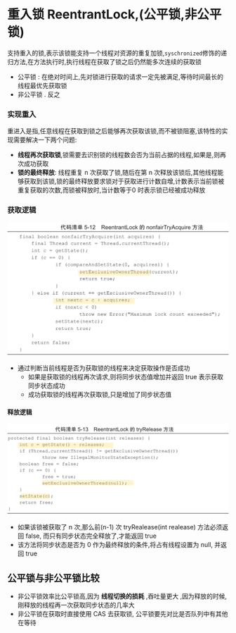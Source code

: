 # 重入锁 ReentrantLock,(公平锁,非公平锁)

支持重入的锁,表示该锁能支持一个线程对资源的重复加锁,`syschronized`修饰的递归方法,在方法执行时,执行线程在获取了锁之后仍然能多次连续的获取锁

- 公平锁 : 在绝对时间上,先对锁进行获取的请求一定先被满足,等待时间最长的线程最优先获取锁
- 非公平锁 . 反之

### 实现重入

重进入是指,任意线程在获取到锁之后能够再次获取该锁,而不被锁阻塞,该特性的实现需要解决一下两个问题:

- **线程再次获取锁**,锁需要去识别锁的线程数会否为当前占据的线程,如果是,则再次成功获取
- **锁的最终释放**: 线程重复 n 次获取了锁,随后在第 n 次释放该锁后,其他线程能够获取到该锁,锁的最终释放要求锁对于获取进行计数自增,计数表示当前锁被重复获取的次数,而锁被释放时,当计数等于0 时表示锁已经被成功释放



### 获取逻辑

![image-20200326212943035](assets/image-20200326212943035.png)

- 通过判断当前线程是否为获取锁的线程来决定获取操作是否成功
  - 如果是获取锁的线程再次请求,则将同步状态值增加并返回 true 表示获取同步状态成功
  - 成功获取锁的线程再次获取锁,只是增加了同步状态值

#### 释放逻辑

![IMG_59A5D2671218-1](assets/IMG_59A5D2671218-1.jpeg)

- 如果该锁被获取了 n 次,那么前(n-1) 次 tryRealease(int realease) 方法必须返回 false, 而只有同步状态完全释放了,才能返回 true
- 该方法将同步状态是否为 0 作为最终释放的条件,将占有线程设置为 null, 并返回 true

## 公平锁与非公平锁比较

- 非公平锁效率比公平锁高,因为 **线程切换的损耗** ,吞吐量更大 ,因为释放的时候,刚释放的线程再一次获取同步状态的几率大
- 非公平锁在获取时直接使用 CAS 去获取锁, 公平锁要先对比是否队列中有其他在等待